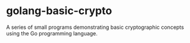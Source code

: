 # golang-basic-crypto
A series of small programs demonstrating basic cryptographic concepts using the Go programming language. 
